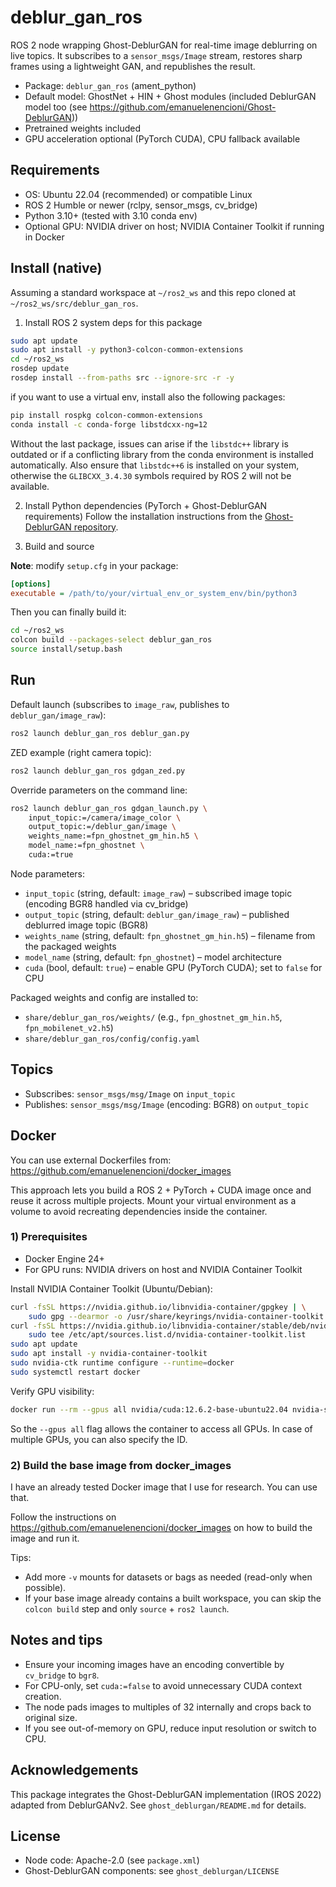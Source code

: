 # deblur_gan_ros

ROS 2 node wrapping Ghost-DeblurGAN for real-time image deblurring on live topics. It subscribes to a `sensor_msgs/Image` stream, restores sharp frames using a lightweight GAN, and republishes the result.

- Package: `deblur_gan_ros` (ament_python)
- Default model: GhostNet + HIN + Ghost modules (included DeblurGAN model too (see https://github.com/emanuelenencioni/Ghost-DeblurGAN))
- Pretrained weights included
- GPU acceleration optional (PyTorch CUDA), CPU fallback available


## Requirements

- OS: Ubuntu 22.04 (recommended) or compatible Linux
- ROS 2 Humble or newer (rclpy, sensor_msgs, cv_bridge)
- Python 3.10+ (tested with 3.10 conda env)
- Optional GPU: NVIDIA driver on host; NVIDIA Container Toolkit if running in Docker


## Install (native)

Assuming a standard workspace at `~/ros2_ws` and this repo cloned at `~/ros2_ws/src/deblur_gan_ros`.

1) Install ROS 2 system deps for this package

```bash
sudo apt update
sudo apt install -y python3-colcon-common-extensions
cd ~/ros2_ws
rosdep update
rosdep install --from-paths src --ignore-src -r -y
```

if you want to use a virtual env, install also the following packages:
```bash
pip install rospkg colcon-common-extensions
conda install -c conda-forge libstdcxx-ng=12
```
Without the last package, issues can arise if the `libstdc++` library is outdated or if a conflicting library from the conda environment is installed automatically. Also ensure that `libstdc++6` is installed on your system, otherwise the `GLIBCXX_3.4.30` symbols required by ROS 2 will not be available.

2) Install Python dependencies (PyTorch + Ghost-DeblurGAN requirements)
Follow the installation instructions from the [Ghost-DeblurGAN repository](https://github.com/emanuelenencioni/Ghost-DeblurGAN).


3) Build and source

**Note**: modify `setup.cfg` in your package:
```ini
[options]
executable = /path/to/your/virtual_env_or_system_env/bin/python3
```
Then you can finally build it:
```bash
cd ~/ros2_ws
colcon build --packages-select deblur_gan_ros
source install/setup.bash
```

## Run

Default launch (subscribes to `image_raw`, publishes to `deblur_gan/image_raw`):

```bash
ros2 launch deblur_gan_ros deblur_gan.py
```

ZED example (right camera topic):

```bash
ros2 launch deblur_gan_ros gdgan_zed.py
```

Override parameters on the command line:

```bash
ros2 launch deblur_gan_ros gdgan_launch.py \
	input_topic:=/camera/image_color \
	output_topic:=/deblur_gan/image \
	weights_name:=fpn_ghostnet_gm_hin.h5 \
	model_name:=fpn_ghostnet \
	cuda:=true
```

Node parameters:

- `input_topic` (string, default: `image_raw`) – subscribed image topic (encoding BGR8 handled via cv_bridge)
- `output_topic` (string, default: `deblur_gan/image_raw`) – published deblurred image topic (BGR8)
- `weights_name` (string, default: `fpn_ghostnet_gm_hin.h5`) – filename from the packaged weights
- `model_name` (string, default: `fpn_ghostnet`) – model architecture
- `cuda` (bool, default: `true`) – enable GPU (PyTorch CUDA); set to `false` for CPU

Packaged weights and config are installed to:

- `share/deblur_gan_ros/weights/` (e.g., `fpn_ghostnet_gm_hin.h5`, `fpn_mobilenet_v2.h5`)
- `share/deblur_gan_ros/config/config.yaml`


## Topics

- Subscribes: `sensor_msgs/msg/Image` on `input_topic`
- Publishes: `sensor_msgs/msg/Image` (encoding: BGR8) on `output_topic`


## Docker

You can use external Dockerfiles from: https://github.com/emanuelenencioni/docker_images

This approach lets you build a ROS 2 + PyTorch + CUDA image once and reuse it across multiple projects. Mount your virtual environment as a volume to avoid recreating dependencies inside the container.

### 1) Prerequisites

- Docker Engine 24+
- For GPU runs: NVIDIA drivers on host and NVIDIA Container Toolkit

Install NVIDIA Container Toolkit (Ubuntu/Debian):

```bash
curl -fsSL https://nvidia.github.io/libnvidia-container/gpgkey | \
	sudo gpg --dearmor -o /usr/share/keyrings/nvidia-container-toolkit.gpg
curl -fsSL https://nvidia.github.io/libnvidia-container/stable/deb/nvidia-container-toolkit.list | \
	sudo tee /etc/apt/sources.list.d/nvidia-container-toolkit.list
sudo apt update
sudo apt install -y nvidia-container-toolkit
sudo nvidia-ctk runtime configure --runtime=docker
sudo systemctl restart docker
```

Verify GPU visibility:

```bash
docker run --rm --gpus all nvidia/cuda:12.6.2-base-ubuntu22.04 nvidia-smi
```
So the `--gpus all` flag allows the container to access all GPUs. In case of multiple GPUs, you can also specify the ID.
### 2) Build the base image from docker_images

I have an already tested Docker image that I use for research. You can use that.

Follow the instructions on https://github.com/emanuelenencioni/docker_images on how to build the image and run it.

Tips:

- Add more `-v` mounts for datasets or bags as needed (read-only when possible).
- If your base image already contains a built workspace, you can skip the `colcon build` step and only `source` + `ros2 launch`.


## Notes and tips

- Ensure your incoming images have an encoding convertible by `cv_bridge` to `bgr8`.
- For CPU-only, set `cuda:=false` to avoid unnecessary CUDA context creation.
- The node pads images to multiples of 32 internally and crops back to original size.
- If you see out-of-memory on GPU, reduce input resolution or switch to CPU.


## Acknowledgements

This package integrates the Ghost-DeblurGAN implementation (IROS 2022) adapted from DeblurGANv2. See `ghost_deblurgan/README.md` for details.

## License

- Node code: Apache-2.0 (see `package.xml`)
- Ghost-DeblurGAN components: see `ghost_deblurgan/LICENSE`

